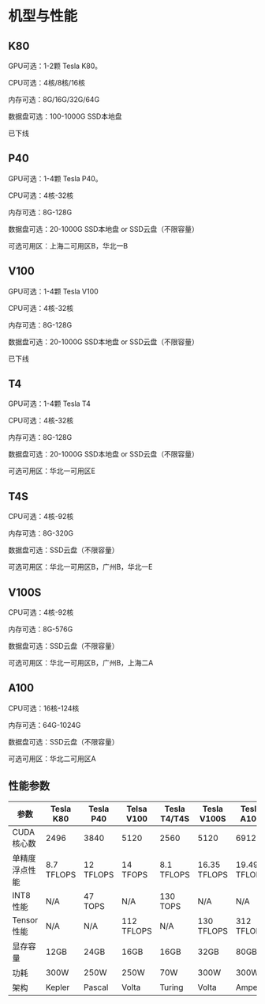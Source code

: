# 机型与性能



## K80

GPU可选：1-2颗 Tesla K80。

CPU可选：4核/8核/16核

内存可选：8G/16G/32G/64G

数据盘可选：100-1000G SSD本地盘 

已下线

## P40

GPU可选：1-4颗 Tesla P40。

CPU可选：4核-32核

内存可选：8G-128G

数据盘可选：20-1000G SSD本地盘 or SSD云盘（不限容量）

可选可用区：上海二可用区B，华北一B

## V100

GPU可选：1-4颗 Tesla V100

CPU可选：4核-32核

内存可选：8G-128G

数据盘可选：20-1000G SSD本地盘 or SSD云盘（不限容量）

已下线

## T4

GPU可选：1-4颗 Tesla T4

CPU可选：4核-32核

内存可选：8G-128G

数据盘可选：20-1000G SSD本地盘 or SSD云盘（不限容量）

可选可用区：华北一可用区E

## T4S

CPU可选：4核-92核

内存可选：8G-320G

数据盘可选：SSD云盘（不限容量）

可选可用区：华北一可用区B，广州B，华北一E

## V100S

CPU可选：4核-92核

内存可选：8G-576G

数据盘可选：SSD云盘（不限容量）

可选可用区：华北一可用区B，广州B，上海二A

## A100

CPU可选：16核-124核

内存可选：64G-1024G

数据盘可选：SSD云盘（不限容量）

可选可用区：华北二可用区A

## 性能参数

| 参数 | Tesla K80  | Tesla P40 | Telsa V100 | Tesla T4/T4S | Tesla V100S  | Tesla A100 |
| -------------- | ---------- | --------- | ---------- | ---------- | ------------ | ------------ |
| CUDA核心数 | 2496 | 3840 | 5120 | 2560 | 5120 | 6912 |
| 单精度浮点性能 | 8.7 TFLOPS | 12 TFLOPS | 14 TFOPS | 8.1 TFLOPS | 16.35 TFLOPS | 19.49 TFLOPS |
| INT8性能  | N/A | 47 TOPS  | N/A | 130 TOPS | N/A | N/A |
| Tensor性能 | N/A | N/A  | 112 TFLOPS | N/A | 130 TFLOPS | 312 TFLOPS |
| 显存容量 | 12GB | 24GB | 16GB | 16GB | 32GB | 80GB |
| 功耗 | 300W | 250W | 250W | 70W | 300W | 300W |
| 架构 | Kepler | Pascal | Volta | Turing | Volta | Ampere |

